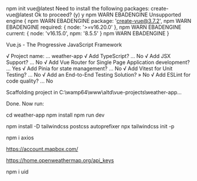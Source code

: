 npm init vue@latest
Need to install the following packages:
  create-vue@latest
Ok to proceed? (y) y
npm WARN EBADENGINE Unsupported engine {
npm WARN EBADENGINE   package: 'create-vue@3.7.2',
npm WARN EBADENGINE   required: { node: '>=v16.20.0' },
npm WARN EBADENGINE   current: { node: 'v16.15.0', npm: '8.5.5' }
npm WARN EBADENGINE }

Vue.js - The Progressive JavaScript Framework

√ Project name: ... weather-app
√ Add TypeScript? ... No 
√ Add JSX Support? ... No 
√ Add Vue Router for Single Page Application development? ...  Yes
√ Add Pinia for state management? ... No
√ Add Vitest for Unit Testing? ... No
√ Add an End-to-End Testing Solution? » No
√ Add ESLint for code quality? ... No

Scaffolding project in C:\wamp64\www\altd\vue-projects\weather-app...

Done. Now run:

  cd weather-app
  npm install
  npm run dev



npm install -D tailwindcss postcss autoprefixer
npx tailwindcss init -p

npm i axios

https://account.mapbox.com/

https://home.openweathermap.org/api_keys

npm i uid